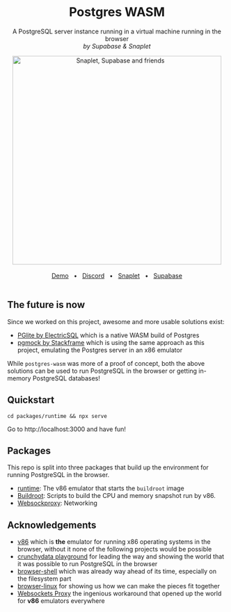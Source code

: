 <div align="center">
  <h1 align="center">Postgres WASM</h1>
  <p align="center">A PostgreSQL server instance running in a virtual machine running in the browser<br />
  <i>by Supabase &amp; Snaplet</i></p>
  <img align="center" src="https://user-images.githubusercontent.com/90199159/192729860-730e89a9-2489-4a95-a814-25eaaebebb7d.png" alt="Snaplet, Supabase and friends" width="480">
  <br /><br />
  <a href="https://postgres-wasm.netlify.com">Demo</a>
  <span>&nbsp;&nbsp;•&nbsp;&nbsp;</span>
  <a href="https://app.snaplet.dev/chat">Discord</a>
  <span>&nbsp;&nbsp;•&nbsp;&nbsp;</span>
  <a href="https://www.snaplet.dev/">Snaplet</a>
  <span>&nbsp;&nbsp;•&nbsp;&nbsp;</span>
  <a href="https://www.supabase.com">Supabase</a>
</div>
<br />

## The future is now

Since we worked on this project, awesome and more usable solutions exist:

- [PGlite by ElectricSQL](https://github.com/electric-sql/pglite) which is a native WASM build of Postgres
- [pgmock by Stackframe](https://github.com/stackframe-projects/pgmock) which is using the same approach as this project, emulating the Postgres server in an x86 emulator

While `postgres-wasm` was more of a proof of concept, both the above solutions can be used to run PostgreSQL in the browser or getting in-memory PostgreSQL databases!

## Quickstart

```terminal
cd packages/runtime && npx serve
```

Go to http://localhost:3000 and have fun!

## Packages

This repo is split into three packages that build up the environment for running PostgreSQL in the browser.

- [runtime](/packages/runtime): The v86 emulator that starts the `buildroot` image
- [Buildroot](/packages/buildroot): Scripts to build the CPU and memory snapshot run by v86.
- [Websockproxy](/packages/websockproxy): Networking

## Acknowledgements

- [v86](https://github.com/copy/v86) which is **the** emulator for running x86 operating systems in the browser, without it none of the following projects would be possible
- [crunchydata playground](https://www.crunchydata.com/developers/playground) for leading the way and showing the world that it was possible to run PostgreSQL in the browser
- [browser-shell](https://github.com/humphd/browser-shell) which was already way ahead of its time, especially on the filesystem part
- [browser-linux](https://github.com/Darin755/browser-linux) for showing us how we can make the pieces fit together
- [Websockets Proxy](https://github.com/benjamincburns/websockproxy) the ingenious workaround that opened up the world for **v86** emulators everywhere
